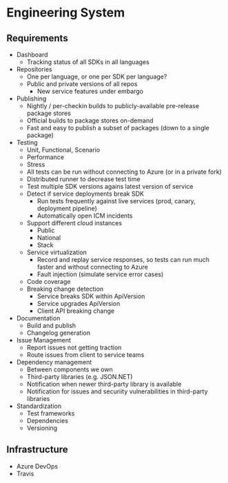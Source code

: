 # Engineering System

## Requirements
- Dashboard
  - Tracking status of all SDKs in all languages
- Repositories
  - One per language, or one per SDK per language?
  - Public and private versions of all repos
    - New service features under embargo
- Publishing
  - Nightly / per-checkin builds to publicly-available pre-release package stores
  - Official builds to package stores on-demand
  - Fast and easy to publish a subset of packages (down to a single package)
- Testing
  - Unit, Functional, Scenario
  - Performance
  - Stress
  - All tests can be run without connecting to Azure (or in a private fork)
  - Distributed runner to decrease test time
  - Test multiple SDK versions agains latest version of service
  - Detect if service deployments break SDK
    - Run tests frequently against live services (prod, canary, deployment pipeline)
    - Automatically open ICM incidents
  - Support different cloud instances
    - Public
    - National
    - Stack
  - Service virtualization
    - Record and replay service responses, so tests can run much faster and without connecting to Azure
    - Fault injection (simulate service error cases)
  - Code coverage
  - Breaking change detection
    - Service breaks SDK within ApiVersion
    - Service upgrades ApiVersion
    - Client API breaking change
- Documentation
  - Build and publish
  - Changelog generation
- Issue Management
  - Report issues not getting traction
  - Route issues from client to service teams
- Dependency management
  - Between components we own
  - Third-party libraries (e.g. JSON.NET)
  - Notification when newer third-party library is available
  - Notification for issues and securiity vulnerabilities in third-party libraries
- Standardization
  - Test frameworks
  - Dependencies
  - Versioning

## Infrastructure
- Azure DevOps
- Travis
